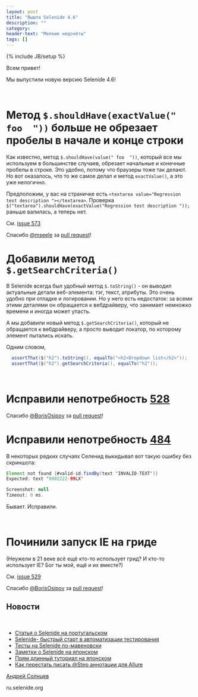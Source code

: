 ```yaml
---
layout: post
title: "Вышла Selenide 4.6"
description: ""
category:
header-text: "Мелкие недочёты"
tags: []
---
```

{% include JB/setup %}
 
Всем привет!

Мы выпустили новую версию Selenide 4.6! 

<br>

# Метод `$.shouldHave(exactValue(" foo  "))` больше не обрезает пробелы в начале и конце строки

Как известно, метод `$.shouldHave(value(" foo  "))`, который все мы используем в большинстве случаев, обрезает начальные и конечные пробелы в строке.
Это удобно, потому что браузеры тоже так делают. Но вот оказалось, что то же самое делал и метод `exactValue()`, а это уже нелогично.  

Предположим, у вас на страничке есть `<textarea value="Regression test description "></textarea>`.
Проверка `$("textarea").shouldHave(exactValue("Regression test description "));` раньше валилась, а теперь нет. 

См. [issue 573](https://github.com/selenide/selenide/issues/573)

Спасибо [@mseele](https://github.com/mseele) за [pull request](https://github.com/selenide/selenide/pull/578)!


# Добавили метод `$.getSearchCriteria()`

В Selenide всегда был удобный метод `$.toString()` - он выводил актуальные детали веб-элемента: тэг, текст, атрибуты. 
Это очень удобно при отладке и логировании. Но у него есть недостаток: за всеми этими деталями он обращается к вебдрайверу,
что занимает немножко времени и иногда может упасть. 

А мы добавили новый метод `$.getSearchCriteria()`, который не обращается к вебдрайверу, а просто выводит локатор, по которому
элемент пытались искать. 

Одним словом,

```java
  assertThat($("h2").toString(), equalTo("<h2>Dropdown list</h2>"));
  assertThat($("h2").getSearchCriteria(), equalTo("h2"));
``` 

<br>

# Исправили непотребность [528](https://github.com/selenide/selenide/issues/528)

Спасибо [@BorisOsipov](https://github.com/BorisOsipov) за [pull request](https://github.com/selenide/selenide/pull/530)!


# Исправили непотребность [484](https://github.com/selenide/selenide/issues/484)

В некоторых редких случаях Селенид выкидывал вот такую ошибку без скриншота:

```java
Element not found {#valid-id.findBy(text 'INVALID-TEXT')}
Expected: text '9802222-99LX'

Screenshot: null
Timeout: 0 ms.
```

Бывает. Исправили. 

<br/>

# Починили запуск IE на гриде

(Неужели в 21 веке всё ещё кто-то использует грид? И кто-то использует IE? Бог ты мой, ещё и их вместе?)

См. [issue 529](https://github.com/selenide/selenide/issues/529)

Спасибо [@BorisOsipov](https://github.com/BorisOsipov) за [pull request](https://github.com/selenide/selenide/pull/531)!


## Новости

<br>

* [Статья о Selenide на португальском](http://www.devmedia.com.br/api-selenide-desenvolvimento-de-testes-funcionais-em-java/33680)
* [Selenide- быстрый старт в автоматизации тестирования](http://www.autotest.org.ua/selenide-quick-start-in-automation-testing/)
* [Тесты на Selenide по-мавеновски](https://sweftt.com/en/2017/02/07/selenide-tests-maven-way/)
* [Заметки о Selenide на японском](http://qiita.com/radiocat/items/7440c4f8da2101e13761)
* [Прям длинный туториал на японском](http://codezine.jp/article/detail/10335)
* [Как перестать писать @Step аннотации для Allure](http://automation-remarks.com/2017/allure-without-annotations/)

[Андрей Солнцев](http://asolntsev.github.io/)

ru.selenide.org
